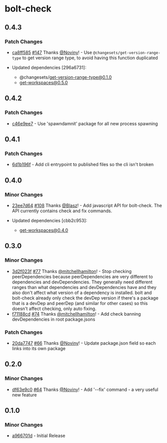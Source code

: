 # bolt-check

## 0.4.3

### Patch Changes

- [ca8ff585](https://github.com/atlassian/changesets/commit/ca8ff585) [#147](https://github.com/atlassian/changesets/pull/147) Thanks [@Noviny](https://github.com/Noviny)! - Use `@changesets/get-version-range-type` to get version range type, to avoid having this function duplicated

- Updated dependencies [296a6731]:
  - @changesets/get-version-range-type@0.1.0
  - get-workspaces@0.5.0

## 0.4.2

### Patch Changes

- [c46e9ee7](https://github.com/changesets/changesets/commit/c46e9ee7) - Use 'spawndamnit' package for all new process spawning

## 0.4.1

### Patch Changes

- [6d1b196f](https://github.com/changesets/changesets/commit/6d1b196f) - Add cli entrypoint to published files so the cli isn't broken

## 0.4.0

### Minor Changes

- [23ee7d64](https://github.com/changesets/changesets/commit/23ee7d64) [#108](https://github.com/changesets/changesets/pull/108) Thanks [@Blasz](https://github.com/Blasz)! - Add javascript API for bolt-check. The API currently contains check and fix commands.

- Updated dependencies [cbb2c953]:
  - get-workspaces@0.4.0

## 0.3.0

### Minor Changes

- [3d2f023f](https://github.com/changesets/changesets/commit/3d2f023f) [#77](https://github.com/changesets/changesets/pull/77) Thanks [@mitchellhamilton](https://github.com/mitchellhamilton)! - Stop checking peerDependencies because peerDependencies are very different to dependencies and devDependencies. They generally need different ranges than what dependencies and devDependencies have and they also don't affect what version of a dependency is installed. bolt and bolt-check already only check the devDep version if there's a package that is a devDep and peerDep (and similar for other cases) so this doesn't affect checking, only auto fixing.
- [f71188cd](https://github.com/changesets/changesets/commit/f71188cd) [#74](https://github.com/changesets/changesets/pull/74) Thanks [@mitchellhamilton](https://github.com/mitchellhamilton)! - Add check banning devDependencies in root package.jsons

### Patch Changes

- [20da7747](https://github.com/changesets/changesets/commit/20da7747) [#66](https://github.com/changesets/changesets/pull/66) Thanks [@Noviny](https://github.com/Noviny)! - Update package.json field so each links into its own package

## 0.2.0

### Minor Changes

- [df63e9c0](https://github.com/changesets/changesets/commit/df63e9c0) [#64](https://github.com/changesets/changesets/pulls/64) Thanks [@Noviny](https://github.com/Noviny)! - Add '--fix' command - a very useful new feature

## 0.1.0

### Minor Changes

- [a966701d](https://github.com/Noviny/changesets/commit/a966701d) - Initial Release
